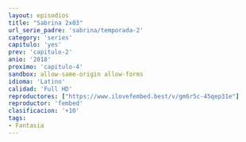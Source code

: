 ```yaml
---
layout: episodios
title: "Sabrina 2x03"
url_serie_padre: 'sabrina/temporada-2'
category: 'series'
capitulo: 'yes'
prev: 'capitulo-2'
anio: '2018'
proximo: 'capitulo-4'
sandbox: allow-same-origin allow-forms
idioma: 'Latino'
calidad: 'Full HD'
reproductores: ["https://www.ilovefembed.best/v/gm6r5c-45qep31e"]
reproductor: 'fembed'
clasificacion: '+10'
tags:
- Fantasia
---
```












